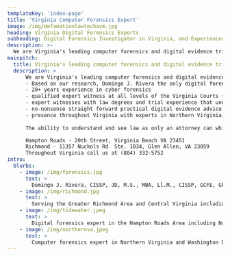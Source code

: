 ```yaml
---
templateKey: 'index-page'
title: 'Virginia Computer Forensics Expert'
image: /img/defamationlawtechavm.jpg
heading: Virginia Digital Forensics Experts
subheading: Digital Forensics Investigator in Virginia, and Experienced Computer Trial Expert Witness
description: >-
  We are Virginia's leading computer forensics and digital evidence trial consultants.  
mainpitch:
  title: Virginia's leading computer forensics and digital evidence trial consultants
  description: >
      We are Virginia's leading computer forensics and digital evidence trial consultants. 
      - Based on our research, Domingo J. Rivera the only digital forensics expert in Virginia who is also admitted to the Virginia State Bar and who has tried jury trials and been admitted as an expert witness in the Virginia State and Federal Courts.  
      - 20+ years experience in cyber forensics
      - qualified expert witness at all levels of the Virginia Courts (General District, Circuit Court and Federal Courts) 
      - expert witnesses with law degrees and trial experience that understand the challenges that counsel faces when evaluating and introducing digital evidence at trial
      - no-nonsense straight forward practical digital evidence advice 
      - presence throughout Virginia with experts in Northern Virginia, Richmond, and Virginia Beach.  
      
      The ability to understand and see law as only an attorney can while understanding computer forensics and technical issues and presenting them to a judge or jury in plain English is essential to have the best possible outcome in civil or criminal cases.  Parties and attorneys are best served by having a computer forensics expert with this critical and scarce skill.        

      Hampton Roads - 20th Street, Virginia Beach VA 23451 
      Richmond - 11357 Nuckols Rd  Ste. 1034, Glen Allen, VA 23059 
      Throughout Virginia call us at (804) 332-5752
intro:
  blurbs:
    - image: /img/forensics.jpg
      text: >
        Domingo J. Rivera, CISSP, JD, M.S., MBA, Ll.M., CISSP, GCFE, GPEN, GSLC, GCIH, EIT. Not only a computer forensics expert but also an experienced attorney who was the first lawyer in the U.S. to win a complex Federal case involving charges of criminal copyright infringement (music piracy) investigated by the FBI and prosecuted by the Department of Justice.    
    - image: /img/richmond.jpg
      text: >
        Serving the Greater Richmond Area and Central Virginia including Henrico, Chesterfield, Albemarle, Amelia, Amherst, Appomattox, Buckingham, Campbell, Cumberland, Dinwiddie, Fluvanna, Goochland, Greene, Hanover, Louisa, Madison, Nelson, Nottoway, Orange, Powhatan, Prince Edward, Prince George, Sussex, Appomattox, Ashland, Blackstone, Charlottesville, Colonial Heights, Chester, Farmville, Hopewell, Lynchburg, Petersburg, Richmond, Scottsville, Wintergreen
    - image: /img/tidewater.jpeg
      text: >
        Digital forensics expert in the Hampton Roads Area including Norfolk, Virginia Beach Charles City, Chesapeake, Franklin, Hampton, Newport News, Poquoson, Portsmouth, Smithfield, Suffolk, Williamsburg,Yorktown Charles City,Isle of Wight County, James City County, New Kent County, Southampton, Surry, York.  We are also forensics experts in Army, Navy, Air Force and Marine Corps military trials.
    - image: /img/northernva.jpeg
      text: >
        Computer forensics expert in Northern Virginia and Washington DC area including Alexandria, Arlington, Culpeper, Fairfax,Fredericksburg, Leesburg, Spotsylvania, Rappahannock, Fauquier, Stafford, Spotsylvania, Caroline County, Prince William County, Loudoun County
---
```




